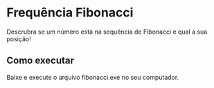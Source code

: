 # Frequência Fibonacci

Descrubra se um número está na sequência de Fibonacci e qual a sua posição!

## Como executar

Baixe e execute o arquivo fibonacci.exe no seu computador.